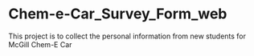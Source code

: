# Chem-e-Car_Survey_Form_web
This project is to collect the personal information from new students for McGill Chem-E Car
